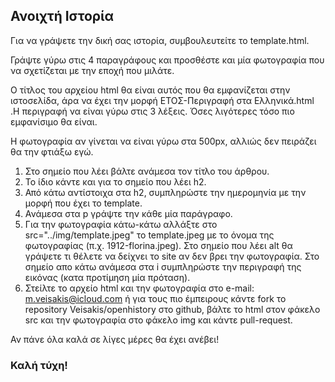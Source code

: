 ## Ανοιχτή Ιστορία

Για να γράψετε την δική σας ιστορία, συμβουλευτείτε το template.html.

Γράψτε γύρω στις 4 παραγράφους και προσθέστε και μία φωτογραφία που να σχετίζεται με την εποχή που μιλάτε.

Ο τίτλος του αρχείου html θα είναι αυτός που θα εμφανίζεται στην ιστοσελίδα, άρα να έχει την μορφή ΕΤΟΣ-Περιγραφή στα Ελληνικά.html .Η περιγραφή να είναι γύρω στις 3 λέξεις. Όσες λιγότερες τόσο πιο εμφανίσιμο θα είναι.

Η φωτογραφία αν γίνεται να είναι γύρω στα 500px, αλλιώς δεν πειράζει θα την φτιάξω εγώ.

1. Στο σημείο που λέει <title> και </title> βάλτε ανάμεσα τον τίτλο του άρθρου.
2. Το ίδιο κάντε και για το σημείο που λέει h2.
3. Από κάτω αντίστοιχα στα h2, συμπληρώστε την ημερομηνία με την μορφή που έχει το template.
4. Ανάμεσα στα p γράψτε την κάθε μία παράγραφο.
5. Για την φωτογραφία κάτω-κάτω αλλάξτε στο src="../img/template.jpeg" το template.jpeg με το όνομα της φωτογραφίας (π.χ. 1912-florina.jpeg). Στο σημείο που λέει alt θα γράψετε τι θέλετε να δείχνει το site αν δεν βρει την φωτογραφία. Στο σημείο απο κάτω ανάμεσα στα i συμπληρώστε την περιγραφή της εικόνας (κατα προτίμηση μία πρόταση).
6. Στείλτε το αρχείο html και την φωτογραφία στο e-mail: m.veisakis@icloud.com ή για τους πιο έμπειρους κάντε fork το repository Veisakis/openhistory στο github, βάλτε το html στον φάκελο src και την φωτογραφία στο φάκελο img και κάντε pull-request.

Αν πάνε όλα καλά σε λίγες μέρες θα έχει ανέβει!
### Καλή τύχη!
